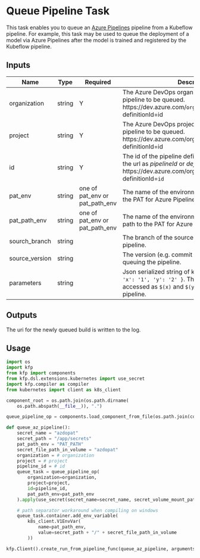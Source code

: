 # Queue Pipeline Task

This task enables you to queue an [Azure Pipelines](https://docs.microsoft.com/en-us/azure/devops/pipelines/?view=azure-devops) pipeline from a Kubeflow pipeline. For example, this task may be used to queue the deployment of a model via Azure Pipelines after the model is trained and registered by the Kubeflow pipeline.

## Inputs

|Name|Type|Required|Description|
|---|---|---|---|
|organization|string|Y|The Azure DevOps organization that contains the pipeline to be queued. https[]()://dev.azure.com/`organization`/project/_build?definitionId=id|
|project|string|Y|The Azure DevOps project that contains the pipeline to be queued. https[]()://dev.azure.com/organization/`project`/_build?definitionId=id|
|id|string|Y|The id of the pipeline definition to queue. Shown in the url as *pipelineId* or *definitionId*. https[]()://dev.azure.com/organization/project/_build?definitionId=`id`|
|pat_env|string|one of pat_env or pat_path_env|The name of the environment variable containing the PAT for Azure Pipelines authentication|
|pat_path_env|string|one of pat_env or pat_path_env|The name of the environment variable containing a path to the PAT for Azure Pipelines authentication|
|sourch_branch|string||The branch of the source code for queuing the pipeline.|
|source_version|string||The version (e.g. commit id) of the source code for queuing the pipeline.|
|parameters|string||Json serialized string of key-values pairs e.g. `{ 'x': '1', 'y': '2' }`. These values can be accessed as `$(x)` and `$(y)` in the Azure Pipelines pipeline.|

## Outputs

The uri for the newly queued build is written to the log.

## Usage

```python
import os
import kfp
from kfp import components
from kfp.dsl.extensions.kubernetes import use_secret
import kfp.compiler as compiler
from kubernetes import client as k8s_client

component_root = os.path.join(os.path.dirname(
    os.path.abspath(__file__)), ".")

queue_pipeline_op = components.load_component_from_file(os.path.join(component_root, 'azure\devops\queue_pipeline\component.yaml'))

def queue_az_pipeline():
    secret_name = "azdopat"
    secret_path = "/app/secrets"
    pat_path_env = "PAT_PATH"
    secret_file_path_in_volume = "azdopat"
    organization = # organization
    project = # project
    pipeline_id = # id
    queue_task = queue_pipeline_op(
        organization=organization,
        project=project,
        id=pipeline_id,
        pat_path_env=pat_path_env
    ).apply(use_secret(secret_name=secret_name, secret_volume_mount_path=secret_path))

    # path separator workaround when compiling on windows
    queue_task.container.add_env_variable(
        k8s_client.V1EnvVar(
            name=pat_path_env,
            value=secret_path + "/" + secret_file_path_in_volume
        ))

kfp.Client().create_run_from_pipeline_func(queue_az_pipeline, arguments={})
```
